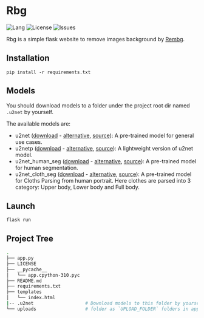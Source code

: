# Rbg

![Lang](https://img.shields.io/badge/Language-Python-orange)
![License](https://img.shields.io/github/license/AlfredUFY/rbg)
![Issues](https://img.shields.io/github/issues/AlfredUFY/rbg?color=red)

Rbg is a simple flask website to remove images background by [Rembg](https://github.com/danielgatis/rembg).

## Installation

`pip install -r requirements.txt`

## Models

You should download models to a folder under the project root dir named `.u2net` by yourself.

The available models are:

-   u2net ([download](https://drive.google.com/uc?id=1tCU5MM1LhRgGou5OpmpjBQbSrYIUoYab) - [alternative](http://depositfiles.com/files/ltxbqa06w), [source](https://github.com/xuebinqin/U-2-Net)): A pre-trained model for general use cases.
-   u2netp ([download](https://drive.google.com/uc?id=1tNuFmLv0TSNDjYIkjEdeH1IWKQdUA4HR) - [alternative](http://depositfiles.com/files/0y9i0r2fy), [source](https://github.com/xuebinqin/U-2-Net)): A lightweight version of u2net model.
-   u2net_human_seg ([download](https://drive.google.com/uc?id=1ZfqwVxu-1XWC1xU1GHIP-FM_Knd_AX5j) - [alternative](http://depositfiles.com/files/6spp8qpey), [source](https://github.com/xuebinqin/U-2-Net)): A pre-trained model for human segmentation.
-   u2net_cloth_seg ([download](https://drive.google.com/uc?id=15rKbQSXQzrKCQurUjZFg8HqzZad8bcyz) - [alternative](http://depositfiles.com/files/l3z3cxetq), [source](https://github.com/levindabhi/cloth-segmentation)): A pre-trained model for Cloths Parsing from human portrait. Here clothes are parsed into 3 category: Upper body, Lower body and Full body.

## Launch
`flask run`

## Project Tree
```bash
.
├── app.py
├── LICENSE
├── __pycache__
│   └── app.cpython-310.pyc
├── README.md
├── requirements.txt
├── templates
│   └── index.html
|-- .u2net                   # Download models to this folder by yourself
└── uploads                  # folder as `UPLOAD_FOLDER` folders in app.py
```